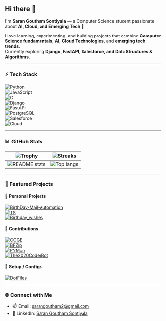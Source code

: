 ## Hi there 👋  
I'm **Saran Goutham Sontiyala** — a Computer Science student passionate about **AI, Cloud, and Emerging Tech** 🚀  

I love learning, experimenting, and building projects that combine **Computer Science fundamentals**, **AI**, **Cloud Technologies**, and **emerging tech trends**.  
Currently exploring **Django, FastAPI, Salesforce, and Data Structures & Algorithms**.  

---

### ⚡ Tech Stack  
![Python](https://img.shields.io/badge/-Python-3776AB?logo=python&logoColor=white&style=flat)  
![JavaScript](https://img.shields.io/badge/-JavaScript-F7DF1E?logo=javascript&logoColor=black&style=flat)  
![C](https://img.shields.io/badge/-C-A8B9CC?logo=c&logoColor=black&style=flat)  
![Django](https://img.shields.io/badge/-Django-092E20?logo=django&logoColor=white&style=flat)  
![FastAPI](https://img.shields.io/badge/-FastAPI-009688?logo=fastapi&logoColor=white&style=flat)  
![PostgreSQL](https://img.shields.io/badge/-PostgreSQL-336791?logo=postgresql&logoColor=white&style=flat)  
![Salesforce](https://img.shields.io/badge/-Salesforce-00A1E0?logo=salesforce&logoColor=white&style=flat)  
![Cloud](https://img.shields.io/badge/-Cloud_Computing-4285F4?logo=googlecloud&logoColor=white&style=flat)  

---

### 📊 GitHub Stats  

| ![Trophy](https://github-profile-trophy.vercel.app/?username=SaranGoutham&theme=onedark) | ![Streaks](https://github-readme-streak-stats.herokuapp.com?user=SaranGoutham&theme=onedark) |
| --- | --- |
| ![README stats](https://github-readme-stats.vercel.app/api?username=SaranGoutham&layout=compact&count_private=true&show_icons=true&include_all_commits=true&theme=onedark) | ![Top langs](https://github-readme-stats.vercel.app/api/top-langs/?username=SaranGoutham&layout=compact&langs_count=10&theme=onedark) |

---

### 🚀 Featured Projects  

#### 🔹 Personal Projects  
[![BirthDay-Mail-Automation](https://github-readme-stats.vercel.app/api/pin/?username=SaranGoutham&repo=BirthDay-Mail-Automation&show_owner=true&theme=onedark)](https://github.com/SaranGoutham/BirthDay-Mail-Automation)  
[![TS](https://github-readme-stats.vercel.app/api/pin/?username=SaranGoutham&repo=TS&show_owner=true&theme=onedark)](https://github.com/SaranGoutham/TS)  
[![Birthday_wishes](https://github-readme-stats.vercel.app/api/pin/?username=SaranGoutham&repo=Birthday_wishes&show_owner=true&theme=onedark)](https://github.com/SaranGoutham/Birthday_wishes)  

#### 🔹 Contributions  
[![COGE](https://github-readme-stats.vercel.app/api/pin/?username=NrdyBhu1&repo=COGE&show_owner=true&theme=onedark)](https://github.com/NrdyBhu1/COGE)  
[![BFZip](https://github-readme-stats.vercel.app/api/pin/?username=NrdyBhu1&repo=BFZip&show_owner=true&theme=onedark)](https://github.com/NrdyBhu1/BFZip)  
[![PYMon](https://github-readme-stats.vercel.app/api/pin/?username=NrdyBhu1&repo=py-mon&show_owner=true&theme=onedark)](https://github.com/NrdyBhu1/py-mon)  
[![The2020CoderBot](https://github-readme-stats.vercel.app/api/pin/?username=NrdyBhu1&repo=The2020CoderBot&show_owner=true&theme=onedark)](https://github.com/NrdyBhu1/The2020CoderBot)  

#### 🔹 Setup / Configs  
[![DotFiles](https://github-readme-stats.vercel.app/api/pin/?username=NrdyBhu1&repo=dotfiles&show_owner=true&theme=onedark)](https://github.com/NrdyBhu1/dotfiles)  

---

### 🌐 Connect with Me  
- 📫 Email: [sarangoutham2@gmail.com](mailto:sarangoutham2@gmail.com)  
- 💼 LinkedIn: [Saran Goutham Sontiyala](https://in.linkedin.com/in/sontiyala-saran-goutham)